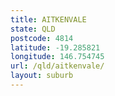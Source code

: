 ```yaml
---
title: AITKENVALE
state: QLD
postcode: 4814
latitude: -19.285821
longitude: 146.754745
url: /qld/aitkenvale/
layout: suburb
---
```

